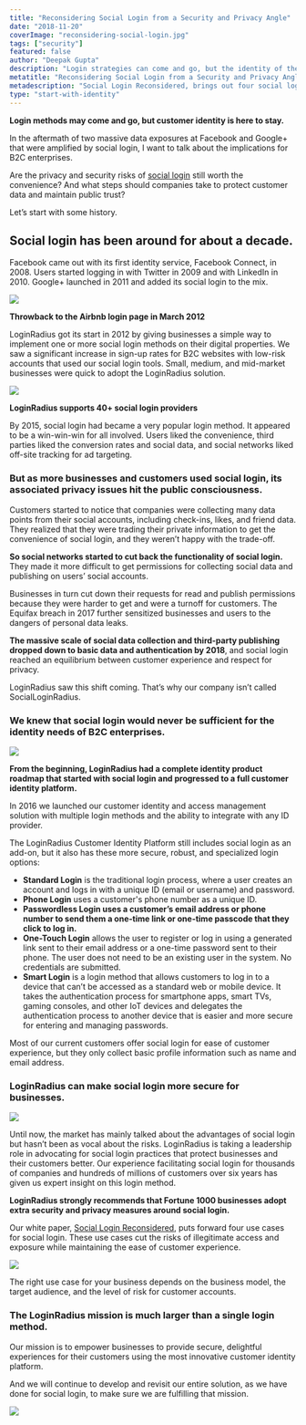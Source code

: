 ```yaml
---
title: "Reconsidering Social Login from a Security and Privacy Angle"
date: "2018-11-20"
coverImage: "reconsidering-social-login.jpg"
tags: ["security"]
featured: false
author: "Deepak Gupta"
description: "Login strategies can come and go, but the identity of the customer is here to stay. In the wake of two major exposures of data on Facebook and Google+ exacerbated by social login, the repercussions for B2C companies can be addressed. Are social login privacy and security threats still worth the convenience? And what steps do businesses take to safeguard consumer data and preserve public confidence? Let 's begin with a bit of history."
metatitle: "Reconsidering Social Login from a Security and Privacy Angle | LoginRadius"
metadescription: "Social Login Reconsidered, brings out four social login use cases. Such use cases minimise the risks of unauthorised access and disclosure while retaining the ease of user experience."
type: "start-with-identity"
---
```


**Login methods may come and go, but customer identity is here to stay.**

In the aftermath of two massive data exposures at Facebook and Google+ that were amplified by social login, I want to talk about the implications for B2C enterprises.

Are the privacy and security risks of [social login](https://www.loginradius.com/social-login/) still worth the convenience? And what steps should companies take to protect customer data and maintain public trust?

Let’s start with some history.

## Social login has been around for about a decade.

Facebook came out with its first identity service, Facebook Connect, in 2008. Users started logging in with Twitter in 2009 and with LinkedIn in 2010. Google+ launched in 2011 and added its social login to the mix.

![](airbnb_social_login_2012.png)

**Throwback to the Airbnb login page in March 2012**

LoginRadius got its start in 2012 by giving businesses a simple way to implement one or more social login methods on their digital properties. We saw a significant increase in sign-up rates for B2C websites with low-risk accounts that used our social login tools. Small, medium, and mid-market businesses were quick to adopt the LoginRadius solution.

![](1-Content-Asset-social-API.png)

**LoginRadius supports 40+ social login providers**

By 2015, social login had became a very popular login method. It appeared to be a win-win-win for all involved. Users liked the convenience, third parties liked the conversion rates and social data, and social networks liked off-site tracking for ad targeting.

### But as more businesses and customers used social login, its associated privacy issues hit the public consciousness.

Customers started to notice that companies were collecting many data points from their social accounts, including check-ins, likes, and friend data. They realized that they were trading their private information to get the convenience of social login, and they weren’t happy with the trade-off.

**So social networks started to cut back the functionality of social login.** They made it more difficult to get permissions for collecting social data and publishing on users’ social accounts.

Businesses in turn cut down their requests for read and publish permissions because they were harder to get and were a turnoff for customers. The Equifax breach in 2017 further sensitized businesses and users to the dangers of personal data leaks.

**The massive scale of social data collection and third-party publishing dropped down to basic data and authentication by 2018**, and social login reached an equilibrium between customer experience and respect for privacy.

LoginRadius saw this shift coming. That’s why our company isn’t called SocialLoginRadius.

### We knew that social login would never be sufficient for the identity needs of B2C enterprises.

![](rawpixel-1062883-unsplash.jpg)

**From the beginning, LoginRadius had a complete identity product roadmap that started with social login and progressed to a full customer identity platform.**

In 2016 we launched our customer identity and access management solution with multiple login methods and the ability to integrate with any ID provider.

The LoginRadius Customer Identity Platform still includes social login as an add-on, but it also has these more secure, robust, and specialized login options:

- **Standard Login** is the traditional login process, where a user creates an account and logs in with a unique ID (email or username) and password.
- **Phone Login** uses a customer's phone number as a unique ID.
- **Passwordless Login uses a customer’s email address or phone number to send them a one-time link or one-time passcode that they click to log in.**
- **One-Touch Login** allows the user to register or log in using a generated link sent to their email address or a one-time password sent to their phone. The user does not need to be an existing user in the system. No credentials are submitted.
- **Smart Login** is a login method that allows customers to log in to a device that can’t be accessed as a standard web or mobile device. It takes the authentication process for smartphone apps, smart TVs, gaming consoles, and other IoT devices and delegates the authentication process to another device that is easier and more secure for entering and managing passwords.

Most of our current customers offer social login for ease of customer experience, but they only collect basic profile information such as name and email address.

### LoginRadius can make social login more secure for businesses.

![](stephen-petrey-613428-unsplash.jpg)

Until now, the market has mainly talked about the advantages of social login but hasn’t been as vocal about the risks. LoginRadius is taking a leadership role in advocating for social login practices that protect businesses and their customers better. Our experience facilitating social login for thousands of companies and hundreds of millions of customers over six years has given us expert insight on this login method.

**LoginRadius strongly recommends that Fortune 1000 businesses adopt extra security and privacy measures around social login.**

Our white paper, [Social Login Reconsidered](https://www.loginradius.com/resource/social-login-reconsidered/), puts forward four use cases for social login. These use cases cut the risks of illegitimate access and exposure while maintaining the ease of customer experience.

[![](social-login-reconsidered.png)](https://www.loginradius.com/resource/social-login-reconsidered/)

The right use case for your business depends on the business model, the target audience, and the level of risk for customer accounts.

### The LoginRadius mission is much larger than a single login method.

Our mission is to empower businesses to provide secure, delightful experiences for their customers using the most innovative customer identity platform.

And we will continue to develop and revisit our entire solution, as we have done for social login, to make sure we are fulfilling that mission.

[![](CTA-Graphics-for-Blogs-V02.01-14-1024x310.png)](https://www.loginradius.com/book-a-demo/)
